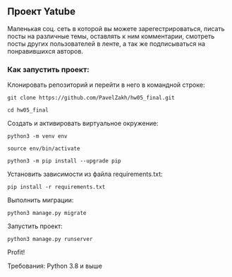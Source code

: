 ## Проект Yatube

Маленькая соц. сеть в которой вы можете зарегестрироваться, писать посты на различные темы, оставлять к ним комментарии, смотреть посты других пользователей в ленте, а так же подписываться на понравившихся авторов.

### Как запустить проект:
Клонировать репозиторий и перейти в него в командной строке:
```
git clone https://github.com/PavelZakh/hw05_final.git
```
```
cd hw05_final
```
Cоздать и активировать виртуальное окружение:
```
python3 -m venv env
```
```
source env/bin/activate
```
```
python3 -m pip install --upgrade pip
```
Установить зависимости из файла requirements.txt:
```
pip install -r requirements.txt
```
Выполнить миграции:
```
python3 manage.py migrate
```
Запустить проект:
```
python3 manage.py runserver
```
Profit!

Требования: Python 3.8 и выше
